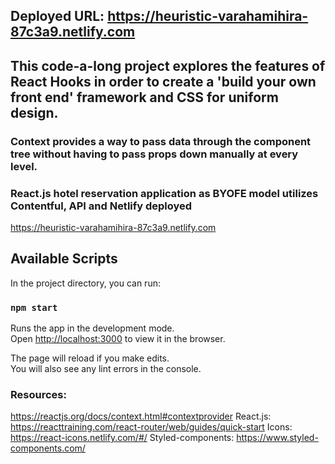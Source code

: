 ## Deployed URL: https://heuristic-varahamihira-87c3a9.netlify.com

## This code-a-long project explores the features of React Hooks in order to create a 'build your own front end' framework and CSS for uniform design.

### Context provides a way to pass data through the component tree without having to pass props down manually at every level.

### React.js hotel reservation application as BYOFE model utilizes Contentful, API and Netlify deployed
https://heuristic-varahamihira-87c3a9.netlify.com

## Available Scripts

In the project directory, you can run:

### `npm start`

Runs the app in the development mode.<br>
Open [http://localhost:3000](http://localhost:3000) to view it in the browser.

The page will reload if you make edits.<br>
You will also see any lint errors in the console.

### Resources:
https://reactjs.org/docs/context.html#contextprovider
React.js: https://reacttraining.com/react-router/web/guides/quick-start
Icons:  https://react-icons.netlify.com/#/
Styled-components: https://www.styled-components.com/
